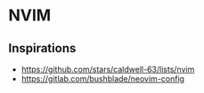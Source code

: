 # NVIM

## Inspirations

- https://github.com/stars/caldwell-63/lists/nvim
- https://gitlab.com/bushblade/neovim-config
